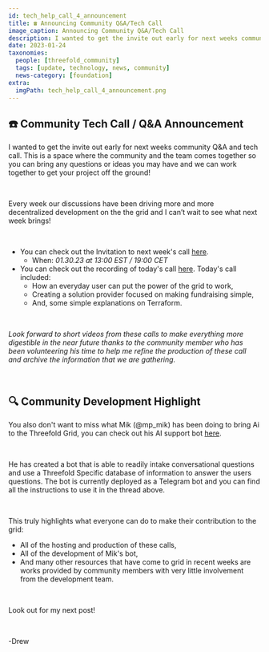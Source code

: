 ```yaml
---
id: tech_help_call_4_announcement
title: ☎️ Announcing Community Q&A/Tech Call
image_caption: Announcing Community Q&A/Tech Call
description: I wanted to get the invite out early for next weeks community Q&A and tech call.
date: 2023-01-24
taxonomies:
  people: [threefold_community]
  tags: [update, technology, news, community]
  news-category: [foundation]
extra:
  imgPath: tech_help_call_4_announcement.png
---
```


## ☎️ Community Tech Call / Q&A Announcement

I wanted to get the invite out early for next weeks community Q&A and tech call. This is a space where the community and the team comes together so you can bring any questions or ideas you may have and we can work together to get your project off the ground!

<br/>

Every week our discussions have been driving more and more decentralized development on the the grid and I can’t wait to see what next week brings!

<br/>

- You can check out the Invitation to next week's call [here](https://forum.threefold.io/t/weekly-community-q-a-and-tech-call-on-monday-january-30-2023-at-12-00-pm-noon-central-us-time/3734).
  - When: _01.30.23 at 13:00 EST / 19:00 CET_
- You can check out the recording of today's call [here](https://forum.threefold.io/t/01-23-23-weekly-community-q-a-and-technical-call-recording/3732/2). Today's call included:
  - How an everyday user can put the power of the grid to work,
  - Creating a solution provider focused on making fundraising simple,
  - And, some simple explanations on Terraform.

<br/>

_Look forward to short videos from these calls to make everything more digestible in the near future thanks to the community member who has been volunteering his time to help me refine the production of these call and archive the information that we are gathering._

   <br/>

## 🔍 Community Development Highlight

You also don't want to miss what Mik (@mp_mik) has been doing to bring Ai to the Threefold Grid, you can check out his AI support bot [here](https://forum.threefold.io/t/automating-support-nlp-bot-for-q-a/3057/6).

<br/>

He has created a bot that is able to readily intake conversational questions and use a Threefold Specific database of information to answer the users questions. The bot is currently deployed as a Telegram bot and you can find all the instructions to use it in the thread above.

<br/>

This truly highlights what everyone can do to make their contribution to the grid:

- All of the hosting and production of these calls,
- All of the development of Mik's bot,
- And many other resources that have come to grid in recent weeks are works provided by community members with very little involvement from the development team.

<br/>

Look out for my next post!

<br/>

-Drew
